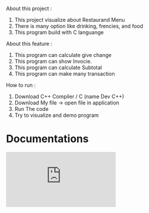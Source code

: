 About this project :
  1. This project visualize about Restaurand Menu
  2. There is many option like drinking, frencies, and food
  3. This program build with C languange


About this feature :
  1. This program can calculate give change
  2. This program can show Invocie.
  3. This program can calculate Subtotal
  4. This program can make many transaction


How to run :
  1. Download C++ Compiler / C (name Dev C++)
  2. Download My file -> open file in application
  3. Run The code
  4. Try to visualize and demo program

# Documentations 
![dokumentasi](https://github.com/Vanss3375/Menu-Restoran-/blob/main/Project%20Algo%20Kelompok%201/Projek%20Membuat%20Menu%20Restoran.pdf)
